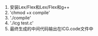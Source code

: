 1. 安装Lex/Flex和Lex/Flex和g++
2. 'chmod +x compile'
3. './compile'
4. './icg test.c'
5. 最终生成的中间代码输出在ICG.code文件中
